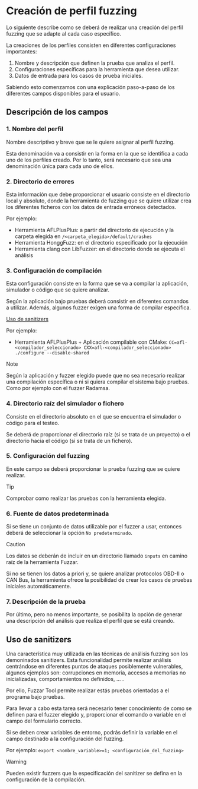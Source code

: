 # Creación de perfil fuzzing
Lo siguiente describe como se deberá de realizar una creación del perfil fuzzing que se adapte al cada caso específico.

La creaciones de los perfiles consisten en diferentes configuraciones importantes:  
1. Nombre y descripción que definen la prueba que analiza el perfil.
2. Configuraciones específicas para la herramienta que desea utilizar.
3. Datos de entrada para los casos de prueba iniciales.

Sabiendo esto comenzamos con una explicación paso-a-paso de los diferentes campos disponibles para el usuario.

## Descripción de los campos

### 1. Nombre del perfil  
Nombre descriptivo y breve que se le quiere asignar al perfil fuzzing.  
 
Esta denominación va a consistir en la forma en la que se identifica a cada uno de los perfiles creado. Por lo tanto, será necesario que sea una denominación única para cada uno de ellos.  

### 2. Directorio de errores 
Esta información que debe proporcionar el usuario consiste en el directorio local y absoluto, donde la herramienta de fuzzing que se quiere utilizar crea los diferentes ficheros con los datos de entrada erróneos detectados.

Por ejemplo: 

- Herramienta AFLPlusPlus: a partir del directorio de ejecución y la carpeta elegida en ```/<carpeta_elegida>/default/crashes```  
- Herramienta HonggFuzz: en el directorio especificado por la ejecución  
- Herramienta clang con LibFuzzer: en el directorio donde se ejecuta el análisis

### 3. Configuración de compilación  
Esta configuración consiste en la forma que se va a compilar la aplicación, simulador o código que se quiere analizar.

Según la aplicación bajo pruebas deberá consistir en diferentes comandos a utilizar. Además, algunos fuzzer exigen una forma de compilar específica.

[Uso de sanitizers](https://github.com/4lvaro22/OBD-II-Fuzzer-Tool?tab=readme-ov-file#uso-de-ssanitizers)

Por ejemplo:  
- Herramienta AFLPlusPlus + Aplicación compilable con CMake: ```CC=afl-<compilador_seleccionado> CXX=afl-<compilador_seleccionado> ./configure --disable-shared```

> [!NOTE]
> Según la aplicación y fuzzer elegido puede que no sea necesario realizar una compilación específica o ni si quiera compilar el sistema bajo pruebas. Como por ejemplo con el fuzzer Radamsa.

### 4. Directorio raíz del simulador o fichero  
Consiste en el directorio absoluto en el que se encuentra el simulador o código para el testeo.  

Se deberá de proporcionar el directorio raíz (si se trata de un proyecto) o el directorio hacia el código (si se trata de un fichero).

### 5. Configuración del fuzzing
En este campo se deberá proporcionar la prueba fuzzing que se quiere realizar. 

> [!TIP]
> Comprobar como realizar las pruebas con la herramienta elegida.

### 6. Fuente de datos predeterminada  
Si se tiene un conjunto de datos utilizable por el fuzzer a usar, entonces deberá de seleccionar la opción ```No predeterminado```. 

> [!CAUTION]
> Los datos se deberán de incluir en un directorio llamado ```inputs``` en camino raíz de la herramienta Fuzzar. 

Si no se tienen los datos a priori y, se quiere analizar protocolos OBD-II o CAN Bus, la herramienta ofrece la posibilidad de crear los casos de pruebas iniciales automáticamente.

### 7. Descripción de la prueba  
Por último, pero no menos importante, se posibilita la opción de generar una descripción del análisis que realiza el perfil que se está creando.

## Uso de sanitizers
Una característica muy utilizada en las técnicas de análisis fuzzing son los demoninados sanitizers. Esta funcionalidad permite realizar análisis centrándose en diferentes puntos de ataques posiblemente vulnerables, algunos ejemplos son: corrupciones en memoria, accesos a memorias no inicializadas, comportamientos no definidos, ... .  

Por ello, Fuzzar Tool permite realizar estás pruebas orientadas a el programa bajo pruebas.  

Para llevar a cabo esta tarea será necesario tener conocimiento de como se definen para el fuzzer elegido y, proporcionar el comando o variable en el campo del formulario correcto.

Si se deben crear variables de entorno, podrás definir la variable en el campo destinado a la configuración del fuzzing.   

Por ejemplo: ```export <nombre_variable>=1; <configuración_del_fuzzing>```  

> [!WARNING]
> Pueden existir fuzzers que la especificación del sanitizer se defina en la configuración de la compilación.
